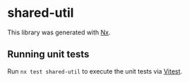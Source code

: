 # shared-util

This library was generated with [Nx](https://nx.dev).

## Running unit tests

Run `nx test shared-util` to execute the unit tests via [Vitest](https://vitest.dev/).
